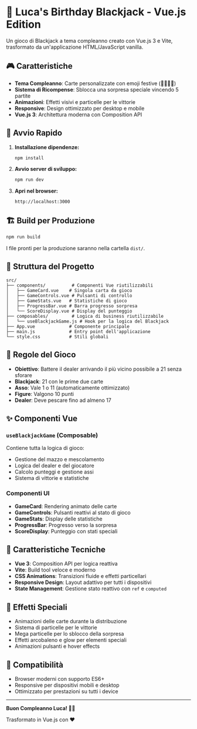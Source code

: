 # 🎉 Luca's Birthday Blackjack - Vue.js Edition

Un gioco di Blackjack a tema compleanno creato con Vue.js 3 e Vite, trasformato da un'applicazione HTML/JavaScript vanilla.

## 🎮 Caratteristiche

- **Tema Compleanno**: Carte personalizzate con emoji festive (🎂🎈🎁🎉)
- **Sistema di Ricompense**: Sblocca una sorpresa speciale vincendo 5 partite
- **Animazioni**: Effetti visivi e particelle per le vittorie
- **Responsive**: Design ottimizzato per desktop e mobile
- **Vue.js 3**: Architettura moderna con Composition API

## 🚀 Avvio Rapido

1. **Installazione dipendenze:**
   ```bash
   npm install
   ```

2. **Avvio server di sviluppo:**
   ```bash
   npm run dev
   ```
   
3. **Apri nel browser:**
   ```
   http://localhost:3000
   ```

## 🏗️ Build per Produzione

```bash
npm run build
```

I file pronti per la produzione saranno nella cartella `dist/`.

## 📁 Struttura del Progetto

```
src/
├── components/          # Componenti Vue riutilizzabili
│   ├── GameCard.vue    # Singola carta da gioco
│   ├── GameControls.vue # Pulsanti di controllo
│   ├── GameStats.vue   # Statistiche di gioco
│   ├── ProgressBar.vue # Barra progresso sorpresa
│   └── ScoreDisplay.vue # Display del punteggio
├── composables/         # Logica di business riutilizzabile
│   └── useBlackjackGame.js # Hook per la logica del Blackjack
├── App.vue             # Componente principale
├── main.js             # Entry point dell'applicazione
└── style.css           # Stili globali
```

## 🎯 Regole del Gioco

- **Obiettivo**: Battere il dealer arrivando il più vicino possibile a 21 senza sforare
- **Blackjack**: 21 con le prime due carte
- **Asso**: Vale 1 o 11 (automaticamente ottimizzato)
- **Figure**: Valgono 10 punti
- **Dealer**: Deve pescare fino ad almeno 17

## ✨ Componenti Vue

### `useBlackjackGame` (Composable)
Contiene tutta la logica di gioco:
- Gestione del mazzo e mescolamento
- Logica del dealer e del giocatore
- Calcolo punteggi e gestione assi
- Sistema di vittorie e statistiche

### Componenti UI
- **GameCard**: Rendering animato delle carte
- **GameControls**: Pulsanti reattivi al stato di gioco
- **GameStats**: Display delle statistiche
- **ProgressBar**: Progresso verso la sorpresa
- **ScoreDisplay**: Punteggio con stati speciali

## 🎨 Caratteristiche Tecniche

- **Vue 3**: Composition API per logica reattiva
- **Vite**: Build tool veloce e moderno
- **CSS Animations**: Transizioni fluide e effetti particellari
- **Responsive Design**: Layout adattivo per tutti i dispositivi
- **State Management**: Gestione stato reattivo con `ref` e `computed`

## 🎊 Effetti Speciali

- Animazioni delle carte durante la distribuzione
- Sistema di particelle per le vittorie
- Mega particelle per lo sblocco della sorpresa
- Effetti arcobaleno e glow per elementi speciali
- Animazioni pulsanti e hover effects

## 📱 Compatibilità

- Browser moderni con supporto ES6+
- Responsive per dispositivi mobili e desktop
- Ottimizzato per prestazioni su tutti i device

---

**Buon Compleanno Luca! 🎂🎈**

Trasformato in Vue.js con ❤️